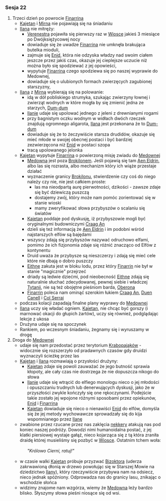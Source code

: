 ### Sesja 22
1. Trzeci dzień po powrocie [Finarrina](#p_druid_finarrin)
    * [Kajetan](#g_kajetan) i [Mirna](#p_mirna) nie pojawiają się na śniadaniu
    * [Ilana](#g_ilana) nie mitręży:
        * [Verenestra](#p_verenestra) pojawiła się pierwszy raz w [Wiosce](#l_wioska) jakieś 3 miesiące po Dwójksiężycowej nocy
        * dowiaduje się że uwadze [Finarrina](#p_druid_finarrin) nie umknęła brakująca butelka mioduli,
        * zajmuje się [Enid](#p_enid), która nie odzyska władzy nad swoim ciałem jeszcze przez jakiś czas, okazuje jej cieplejsze uczucie niż można było się spodziewać z jej opowieści,
        * wypytuje [Finarrina](#p_druid_finarrin) czego spodziewa się po naszej wyprawie do Medownej,
        * dowiaduje się o ulubionych formach zwierzęcych zagubionej starszyzny,
    * [Ilana](#g_ilana) z [Mirną](#p_mirna) wybierają się na polowanie:
        * idą w dół pobliskiego strumyka, szukając zwierzyny łownej i zwierząt wodnych w które mogła by się zmienić jedna ze starzych, [Dum-dum](#p_dumdum)
        * [Ilanie](#g_ilana) udaje się upolować jednego z jeleni z drewnianymi rogami
        * przy bagnistym oczku wodnym w widłach dwóch rzeczek znajdują ogromnego aligarota, [Ilana](#g_ilana) jest przekonana że to [Dum-dum](#p_dumdum)
        * dowiaduje się że to żeczywiście starsza drudidów, okazuje się mieć młode w swojej obecnej postaci i być bardziej zezwierzęcona niż [Enid](#p_enid) w postaci szopa
        * tracą upolowanego jelonka
    * [Kajetan](#g_kajetan) wypytuje [Finarrina](#p_druid_finarrin) o powierzoną misję zwiadu do [Medownej](#l_medowna)
        * [Medowna](#l_medowna) jest poza [Brokilonem](#l_brokilon). Jeśli pojawią się tam [Aen Eldrin](#r_aen_eldrin), albo las się rozrasta, albo mechanizm który ich wiąże przestaje działać
        * wyznaczenie granicy [Brokilonu](#l_brokilon), stwierdzenie czy coś do niego należy czy nie, nie jest całkiem proste:
            * las ma nieodpartą aurę pierwotności, dzikości - zawsze zdaje się być dziewiczą puszczą
            * dostajemy zwój, który może nam pomóc zorientować się w stanie wioski
            * mamy zweryfikować słowa przybyszów o scalaniu się światów
        * [Kajetan](#g_kajetan) poddaje pod dyskusję, iż przybyszowie mogli być oryginalnymi budowniczymi [Craag An](#l_craag_an)
        * dzieli się też informacją że [Aen Eldrin](#r_aen_eldrin) i im podobni wśród najstarszych elfów są bajędami
        * wszyscy zdają się przybyszów nazywać odruchowo elfami, pomimo że ich fizjonomia zdaje się różnić znacząco od Elfów z kontynentu
        * Druid uważa że przybysze są nieszczerzy i zdają się mieć cele które nie dbają o dobro puszczy
        * [Eithne](#p_eithne) zakuta jest w bloku lodu, przez który [Finarrin](#p_druid_finarrin) nie był w stanie "magicznie" przejrzeć
        * driady są ledwie dziećmi, pod nieobecność [Eithne](#p_eithne) zdają się naturalnie słuchać zdecydowanej, pewnej siebie i władczej [Tytanii](#p_tytania), nie są też obojętne pieśniom barda, [Oberona](#p_oberon)
        * [Finarrin](#p_druid_finarrin) poleca nam ominąć szerokim łukiem [Craag An](#l_craag_an), [Duen Canell](#l_duen_canell) i [Col Serrai](#l_col_serrai)
    * podczas kolacji zapadają finalne plany wyprawy do [Medownej](#l_medowna)
    * [Ilana](#g_ilana) uczy się władać ogniem. [Kajetan](#g_kajetan), nie chcąc być gorszy (i marnować okacji do głupich żartów), uczy się również, podglądając lekcje z ukosa
    * Drużyna udaje się na spoczynek
    * Rankiem, po wczesnym śniadaniu, żegnamy się i wyruszamy w drogę
2. Droga do [Medownej](#l_medowna)
    * udaje się nam przedostać przez terytorium [Krabopająków](#b_krabopajak) - widocznie się rozszerzyło od pradawnych czasów gdy druidzi wyznaczyli ścieżkę przez las
    * [Kajetan](#g_kajetan) i [Ilana](#g_ilana) rozmawiają o przysłości drużyny:
        * [Kajetan](#g_kajetan) zdaje się powoli zauważać że jego butność sprawia kłopoty, ale cały czas nie dostrzega że nie dopuszcza nikogo do słowa
        * [Ilanie](#g_ilana) udaje się wtrącić do elfiego monologu nieco o jej młodości i opuszczaniu trudnych lub denerwujących dyskusji, jako że w przyszłości zwykle kończyły się one rękoczynami. Podejście takie zostało jej wpojone różnymi sposobami przez opiekunów, [Enid](#p_enid) i [Finarrina](#p_druid_finarrin)
        * [Kajetan](#g_kajetan) dowiaduje się nieco o nienawiści [Enid](#p_enid) do elfów, domyśla się że jej metody wychowawcze sprowadzały się do kija wspomnianego przez [Ilanę](#g_ilana)
    * zwabione przez rzucane przez nas zaklęcia [nekkery](#b_nekker) atakują nas pod koniec naszej podróży. Dowodzi nimi humanoidalna postać, z jej klatki piersiowej wystaje gałąź, nieco kojarząca się z tą która zraniła draidę której musieliśmy się pozbyć w [Wiosce](#l_wioska). Ostatnim tchem woła:<br/><br/>
            &nbsp;&nbsp;&nbsp;&nbsp;&nbsp;&nbsp;*"Królowo Cierni, ratuj!"*<br/><br/>
    * w czasie walki [Kajetan](#g_kajetan) próbuje przyzwać [Bizoktora](#b_bizoktor) (uderza zakrwawioną dłonią w drzewo powołując się w Starszej Mowie na dziedzictwo [Ilany](#g_ilana)), który rzeczywiście przybywa nam na odsiecz, nieco jednak spóźniony. Odprowadza nas do granicy lasu, znikając o wschodzie słońca
    * widzimy znajome nam wzgórza, wiemy że [Medowna](#l_medowna) leży bardzo blisko. Słyszymy słowa pieśni niosące się od wsi.